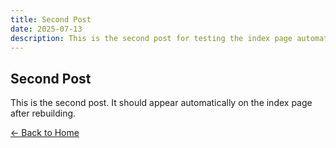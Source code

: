 ```yaml
---
title: Second Post
date: 2025-07-13
description: This is the second post for testing the index page automation.
---
```


## Second Post

This is the second post. It should appear automatically on the index page after rebuilding.

[← Back to Home](../index.html)
